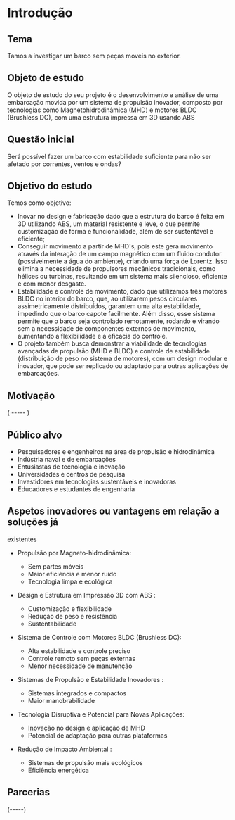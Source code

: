 # Introdução
## Tema
Tamos a investigar um barco sem peças moveis no exterior.
## Objeto de estudo
O objeto de estudo do seu projeto é o desenvolvimento e análise de uma embarcação movida por um sistema de propulsão inovador, composto por tecnologias como Magnetohidrodinâmica (MHD) e motores BLDC (Brushless DC), com uma estrutura impressa em 3D usando ABS
## Questão inicial
Será possível fazer um barco com estabilidade suficiente para não ser afetado por correntes, ventos e ondas?
## Objetivo do estudo
Temos como objetivo:
- Inovar no design e fabricação dado que a estrutura do barco é feita em 3D utilizando ABS, um material resistente e leve, o que permite customização de forma e funcionalidade, além de ser sustentável e eficiente;
- Conseguir movimento a partir de MHD's, pois este gera movimento através da interação de um campo magnético com um fluido condutor (possivelmente a água do ambiente), criando uma força de Lorentz. Isso elimina a necessidade de propulsores mecânicos tradicionais, como hélices ou turbinas, resultando em um sistema mais silencioso, eficiente e com menor desgaste.
- Estabilidade e controle de movimento, dado que utilizamos três motores BLDC no interior do barco, que, ao utilizarem pesos circulares assimetricamente distribuídos, garantem uma alta estabilidade, impedindo que o barco capote facilmente. Além disso, esse sistema permite que o barco seja controlado remotamente, rodando e virando sem a necessidade de componentes externos de movimento, aumentando a flexibilidade e a eficácia do controle.
- O projeto também busca demonstrar a viabilidade de tecnologias avançadas de propulsão (MHD e BLDC) e controle de estabilidade (distribuição de peso no sistema de motores), com um design modular e inovador, que pode ser replicado ou adaptado para outras aplicações de embarcações.
## Motivação
( ----- )
## Público alvo
- Pesquisadores e engenheiros na área de propulsão e hidrodinâmica
- Indústria naval e de embarcações
- Entusiastas de tecnologia e inovação
- Universidades e centros de pesquisa
- Investidores em tecnologias sustentáveis e inovadoras
- Educadores e estudantes de engenharia
## Aspetos inovadores ou vantagens em relação a soluções já
existentes
- Propulsão por Magneto-hidrodinâmica:

   - Sem partes móveis
   - Maior eficiência e menor ruído
   - Tecnologia limpa e ecológica

- Design e Estrutura em Impressão 3D com ABS :

   - Customização e flexibilidade
   - Redução de peso e resistência
   - Sustentabilidade

- Sistema de Controle com Motores BLDC (Brushless DC):

   - Alta estabilidade e controle preciso
   - Controle remoto sem peças externas
   - Menor necessidade de manutenção

- Sistemas de Propulsão e Estabilidade Inovadores :

   - Sistemas integrados e compactos
   - Maior manobrabilidade

- Tecnologia Disruptiva e Potencial para Novas Aplicações:

   - Inovação no design e aplicação de MHD
   - Potencial de adaptação para outras plataformas

- Redução de Impacto Ambiental :

   - Sistemas de propulsão mais ecológicos
   - Eficiência energética

## Parcerias
(-----)
